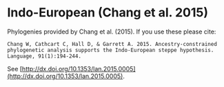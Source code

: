 # Indo-European (Chang et al. 2015)

Phylogenies provided by Chang et al. (2015). If you use these please cite:

```
Chang W, Cathcart C, Hall D, & Garrett A. 2015. Ancestry-constrained phylogenetic analysis supports the Indo-European steppe hypothesis. Language, 91(1):194-244.
```

See  [http://dx.doi.org/10.1353/lan.2015.0005](http://dx.doi.org/10.1353/lan.2015.0005).

